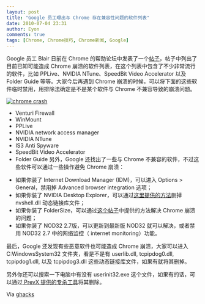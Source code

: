 ```yaml
---
layout: post
title: "Google 员工曝出与 Chrome 存在兼容性问题的软件列表"
date: 2010-07-04 23:31
author: Eyon
comments: true
tags: [Chrome, Chrome技巧, Chrome新闻, Google]
---
```

Google 员工 Blair 日前在 Chrome 的帮助论坛中发表了一个[帖子](http://www.google.com/support/forum/p/Chrome/thread?tid=22d3f495471e653f&hl=en)，帖子中列出了目前已知可能造成 Chrome 崩溃的软件列表，在这个列表中包含了不少非常流行的软件，比如 PPLive、NVIDIA NTune、SpeedBit Video Accelerator 以及 Folder Guide 等等。大家今后再遇到 Chrome 崩溃的时候，可以将下面的这些软件临时禁用，用排除法确定是不是某个软件与 Chrome 不兼容导致的崩溃问题。

<a href="http://img.chromi.org/2010/07/2828590521_bae92ee765.jpg">![](http://img.chromi.org/2010/07/2828590521_bae92ee765.jpg "chrome crash")</a>



*   Venturi Firewall
*   WinMount
*   PPLive
*   NVIDIA network access manager
*   NVIDIA NTune
*   IS3 Anti Spyware
*   SpeedBit Video Accelerator
*   Folder Guide
另外，Google 还找出了一些与 Chrome 不兼容的软件，不过这些软件可以通过一些操作避免 Chrome 崩溃：


>


*   如果你装了 Internet Download Manager (IDM)，可以进入 Options &gt; General，禁用掉 Advanced browser integration 选项；
*   如果你装了 NVIDIA Desktop Explorer，可以通过[这里提供的方法](http://www.spywareremove.com/security/how-to-remove-dll-files/)删掉 nvshell.dll 动态链接库文件；
*   如果你装了 FolderSize，可以通过[这个帖子](http://sourceforge.net/tracker/?func=detail&aid=2900504&group_id=127365&atid=708425)中提供的方法解决 Chrome 崩溃的问题；
*   如果你装了 NOD32 2.7版，可以更新到最新版 NOD32 就可以解决，或者禁用 NOD32 2.7 中的网络监控（ internet monitoring）功能。




最后，Google 还发现有些恶意软件也可能造成 Chrome 崩溃，大家可以进入 C:WindowsSystem32 文件夹，看是不是有 userlib.dll, tcpipdog0.dll, tcpipdog1.dll, 以及 tcpipdog3.dll 这些动态链接库文件，如果有就将其删掉。

另外你还可以搜索一下电脑中有没有 userinit32.exe 这个文件，如果有的话，可以通过[ PrevX 提供的专杀工具](http://www.prevx.com/filenames/X2120915009763329958-X1/USERINIT32.EXE.html)将其删除。

Via [ghacks](http://www.ghacks.net/2010/07/04/list-of-software-that-crashes-google-chrome/)
